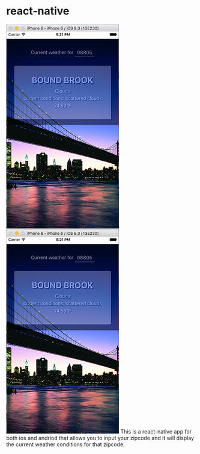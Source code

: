 # react-native
![React Native App](https://github.com/gregswanson/react-native/blob/master/images/reactnativeapp.png "React Native App" )
<img src="https://github.com/gregswanson/react-native/blob/master/images/reactnativeapp.png" alt="React Native App" width="300px"/>
This is a react-native app for both ios and andriod that allows you to input your zipcode and it will display the current weather conditions for that zipcode. 
